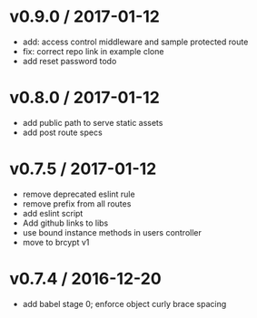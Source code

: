 
v0.9.0 / 2017-01-12
==================

  * add: access control middleware and sample protected route
  * fix: correct repo link in example clone
  * add reset password todo

v0.8.0 / 2017-01-12
===================

  * add public path to serve static assets
  * add post route specs

v0.7.5 / 2017-01-12
===================

  * remove deprecated eslint rule
  * remove prefix from all routes
  * add eslint script
  * Add github links to libs
  * use bound instance methods in users controller
  * move to brcypt v1

v0.7.4 / 2016-12-20
===================

  * add babel stage 0; enforce object curly brace spacing
